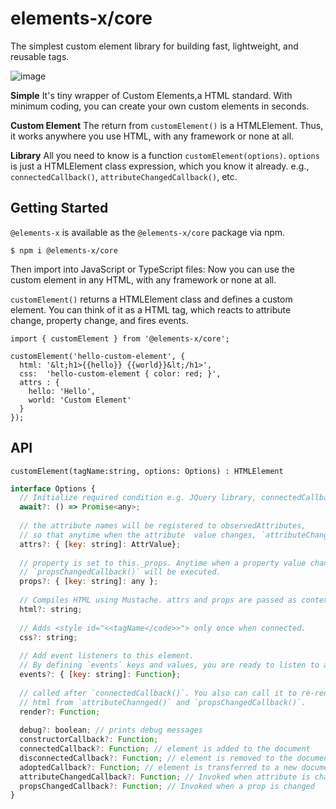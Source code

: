 # elements-x/core

The simplest custom element library for building fast, lightweight, and reusable tags.

![image](https://user-images.githubusercontent.com/1437734/209509553-191023e4-93e3-41ba-9a10-8ced0a49325d.png)


**Simple**
It's tiny wrapper of Custom Elements,a HTML standard. With minimum coding, you can create your own custom elements in seconds.

**Custom Element**
The return from `customElement()` is a HTMLElement. Thus, it works anywhere you use HTML, with any framework or none at all.

**Library**
All you need to know is a function `customElement(options)`. `options` is just a HTMLElement class expression, which you know it already. e.g., `connectedCallback()`, `attributeChangedCallback()`, etc.

## Getting Started

`@elements-x` is available as the `@elements-x/core` package via npm.

```
$ npm i @elements-x/core
```

Then import into JavaScript or TypeScript files:
Now you can use the custom element in any HTML, with any framework or none at all. 


`customElement()` returns a HTMLElement class and defines a custom element.
You can think of it as a HTML tag, which reacts to attribute change, property change, and fires events. 

```
import { customElement } from '@elements-x/core';

customElement('hello-custom-element', {
  html: '&lt;h1>{{hello}} {{world}}&lt;/h1>',
  css:  'hello-custom-element { color: red; }',
  attrs : {
    hello: 'Hello',
    world: 'Custom Element'
  }
});
```

## API
```
customElement(tagName:string, options: Options) : HTMLElement
```

```javascript
interface Options {
  // Initialize required condition e.g. JQuery library, connectedCallback() will wait until it is resolved.
  await?: () => Promise<any>; 
  
  // the attribute names will be registered to observedAttributes, 
  // so that anytime when the attribute  value changes, `attributeChangedCallback()`will be executed.
  attrs?: { [key: string]: AttrValue};
  
  // property is set to this._props. Anytime when a property value changes, 
  // `propsChangedCallback()` will be executed.
  props?: { [key: string]: any };
  
  // Compiles HTML using Mustache. attrs and props are passed as context to compile new HTML
  html?: string;
  
  // Adds <style id="<<tagName</code>>"> only once when connected.
  css?: string; 
  
  // Add event listeners to this element. 
  // By defining `events` keys and values, you are ready to listen to any events.
  events?: { [key: string]: Function}; 
  
  // called after `connectedCallback()`. You also can call it to re-render 
  // html from `attributeChannged()` and `propsChangedCallback()`.
  render?: Function; 
  
  debug?: boolean; // prints debug messages
  constructorCallback?: Function;
  connectedCallback?: Function; // element is added to the document
  disconnectedCallback?: Function; // element is removed to the document
  adoptedCallback?: Function; // element is transferred to a new document
  attributeChangedCallback?: Function; // Invoked when attribute is changed
  propsChangedCallback?: Function; // Invoked when a prop is changed
}
```


